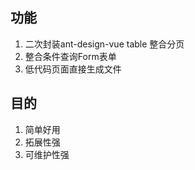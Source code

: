 ## 功能
1. 二次封装ant-design-vue table 整合分页
2. 整合条件查询Form表单
3. 低代码页面直接生成文件

## 目的
1. 简单好用
2. 拓展性强
3. 可维护性强